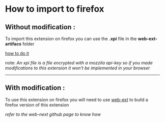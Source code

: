 # How to import to firefox

## Without modification :

To import this extension on firefox you can use the **.xpi** file in the **web-ext-artifacs** folder

[how to do it](https://wiki.mozilla.org/Installing_Extensions)

note: *An xpi file is a file encrypted with a mozzila api-key so if you made modifications to this extension it won't be implemented in your browser*

---

## With modification :

To use this extension on firefox you will need to use [web-ext](https://github.com/mozilla/web-ext) to build a firefox version of this extension

*refer to the web-next github page to know how*